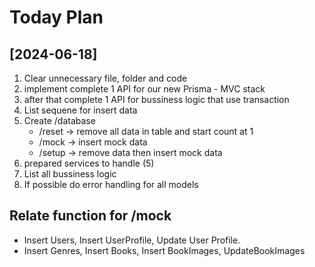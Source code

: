 # Today Plan

## [2024-06-18]

1. Clear unnecessary file, folder and code
2. implement complete 1 API for our new Prisma - MVC stack
3. after that complete 1 API for bussiness logic that use transaction
4. List sequene for insert data
5. Create /database
   - /reset -> remove all data in table and start count at 1
   - /mock -> insert mock data
   - /setup -> remove data then insert mock data
6. prepared services to handle (5)
7. List all bussiness logic
8. If possible do error handling for all models

## Relate function for /mock

- Insert Users, Insert UserProfile, Update User Profile.
- Insert Genres, Insert Books, Insert BookImages, UpdateBookImages